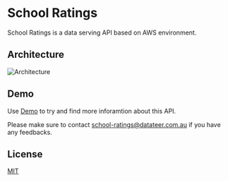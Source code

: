 # School Ratings

School Ratings is a data serving API based on AWS environment.

## Architecture

![Architecture](https://api-design-host.s3.ap-southeast-2.amazonaws.com/Architecture.jpg)


## Demo

Use [Demo](http://api-design-host.s3-website-ap-southeast-2.amazonaws.com/) to try and find more inforamtion about this API.

Please make sure to contact [school-ratings@datateer.com.au](mailto:school-ratings@datateer.com.au) if you have any feedbacks.

## License

[MIT](LICENSE)